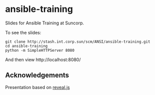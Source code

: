 # ansible-training

Slides for Ansible Training at Suncorp. 

To see the slides:
```
git clone http://stash.int.corp.sun/scm/ANSI/ansible-training.git
cd ansible-training
python -m SimpleHTTPServer 8080
```
And then view http://localhost:8080/

## Acknowledgements
Presentation based on [reveal.js](https://github.com/hakimel/reveal.js)
